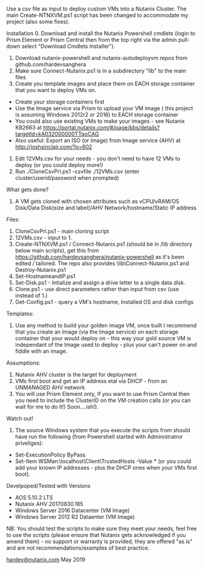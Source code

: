 Use a csv file as input to deploy custom VMs into a Nutanix Cluster.  The main Create-NTNXVM.ps1 script has been changed to accommodate my project (also some fixes).

Installation
0. Download and install the Nutanix Powershell cmdlets (login to  Prism Element or Prism Central then from the top right via the admin pull-down select "Download Cmdlets Installer"). 
1. Download nutanix-powershell and nutanix-autodeployvm repos from github.com/hardevsanghera
2. Make sure Connect-Nutanix.ps1 is in a subdirectory "lib" to the main files
1. Create you template images and place them on EACH storage container that you want to deploy VMs on.
  - Create your storage containers first
  - Use the Image service via Prism to upload your VM image ( this project is assuming Windows 2012r2 or 2016) to EACH storage container
  - You could also use existing VMs to make your images - see Nutanix KB2663 at https://portal.nutanix.com/#/page/kbs/details?targetId=kA032000000TTqoCAG
  - Also useful: Export an ISO (or Image) from Image service (AHV) at http://joshsinclair.com/?p=602
1. Edit 12VMs.csv for your needs - you don't need to have 12 VMs to deploy (or you could deploy more!)
2. Run ./CloneCsvPrl.ps1 -csvfile ./12VMs.csv (enter cluster/userid/password when prompted)

What gets done?
1.  A VM gets cloned with chosen attributes such as vCPU/vRAM/OS Disk/Data Disk(size and label)/AHV Network/hostname/Static IP address

Files:
1.  CloneCsvPrl.ps1 - main cloning script
2.  12VMs.csv - input to 1.
3.  Create-NTNXVM.ps1 / Connect-Nutanix.ps1 (should be in /lib directory below main scripts), get this from https://github.com/hardevsanghera/nutanix-powershell as it's been edited / tailored.  The repo also provides \lib\Connect-Nutanix.ps1 and Destroy-Nutanix.ps1
4.  Set-HostnameandIP.ps1
5.  Set-Disk.ps1 - Intialize and assign a drive letter to a single data disk.
6.  Clone.ps1 - use direct parameters rather than input from csv (use instead of 1.)
7.  Get-Config.ps1 - query a VM's hostname, Installed OS and disk configs

Templates:
1.  Use any method to build your golden image VM, once built I recommend that you create an Image (via the Image service) on each storage container that your would deploy on - this way your gold source VM is independant of the Image used to deploy - plus your can't power on and fiddle with an image.

Assumptions:
1. Nutanix AHV cluster is the target for deployment
2. VMs first boot and get an IP address etal via DHCP - from an UNMANAGED AHV network
3. You will use Prism Element only, If you want to use Prism Central then you need to include the ClusterID on the VM creation calls (or you can wait for me to do it!) Soon....ish!).

Watch out!
1. The source Windows system that you execute the scripts from should have run the following (from Powershell started with Administratror priveliges):
 - Set-ExecutionPolicy ByPass
 - Set-Item WSMan:\\localhost\Client\TrustedHosts -Value *
   (or you could add your known IP addresses - plus the DHCP ones when your VMs first boot).

Develpoped/Tested with Versions
 - AOS 5.10.2 LTS
 - Nutanix AHV 20170830.185
 - Windows Server 2016 Datacenter (VM Image)
 - Windows Server 2012 R2 Dataenter (VM Image)

NB:
You should test the scripts to make sure they meet your needs, feel free to use the scripts (please ensure that Nutanix gets acknowledged if you amend them) - no support or warranty is provided, they are offered "as is" and are not recommendations/examples of best practice.

hardev@nutanix.com May 2019
